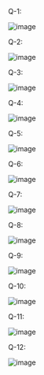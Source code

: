 Q-1:

![image](https://github.com/user-attachments/assets/95ed7c86-9ca0-4be7-bab0-c2fedfcde705)

Q-2:

![image](https://github.com/user-attachments/assets/ecae1f5f-3b16-4fd5-ac1e-82ce828f8974)

Q-3:

![image](https://github.com/user-attachments/assets/75095343-a195-4276-8344-51419ce35efb)

Q-4:

![image](https://github.com/user-attachments/assets/2a0ee00a-6e87-4bb5-be3b-990deb62f3e1)

Q-5:

![image](https://github.com/user-attachments/assets/d636d741-197d-4ff4-b960-12ce9444ec68)

Q-6:

![image](https://github.com/user-attachments/assets/454571c6-558e-410e-ace5-8abe1755d294)

Q-7:

![image](https://github.com/user-attachments/assets/fd662326-a894-40c3-a1f3-cafc5c419ca5)

Q-8:

![image](https://github.com/user-attachments/assets/04cdf078-56dd-4fce-a117-c457241046ab)

Q-9:

![image](https://github.com/user-attachments/assets/84131c65-0cae-43d5-b407-efa1a8c7602c)

Q-10:

![image](https://github.com/user-attachments/assets/f2e609ca-f666-408a-9d04-841656273c59)

Q-11:

![image](https://github.com/user-attachments/assets/cd92849a-c177-48d1-a9eb-d2c839fafc02)

Q-12:

![image](https://github.com/user-attachments/assets/13cedee6-e353-44c5-b6d3-fc8f2b5338c4)




